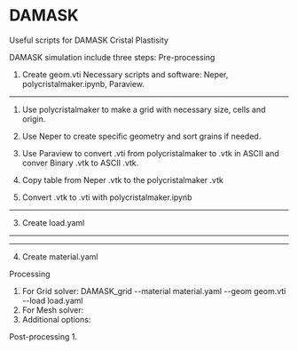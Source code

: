 # DAMASK
Useful scripts for DAMASK Cristal Plastisity

DAMASK simulation include three steps:
Pre-processing
1. Create geom.vti
Necessary scripts and software: Neper, polycristalmaker.ipynb, Paraview. 
  -----------------
  1. Use polycristalmaker to make a grid with necessary size, cells and origin. 

  2. Use Neper to create specific geometry and sort grains if needed. 

  3. Use Paraview to convert .vti from polycristalmaker to .vtk in ASCII and conver Binary .vtk to ASCII .vtk. 

  4. Copy table from Neper .vtk to the polycristalmaker .vtk

  5. Convert .vtk to .vti with polycristalmaker.ipynb
  ----------------
3. Create load.yaml
  ----------------
  
  ----------------

4. Create material.yaml

Processing
1. For Grid solver:
DAMASK_grid --material material.yaml --geom geom.vti --load load.yaml
2. For Mesh solver:
3. Additional options:

Post-processing
1. 
